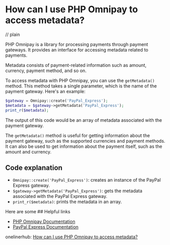 # How can I use PHP Omnipay to access metadata?
// plain

PHP Omnipay is a library for processing payments through payment gateways. It provides an interface for accessing metadata related to payments.

Metadata consists of payment-related information such as amount, currency, payment method, and so on.

To access metadata with PHP Omnipay, you can use the `getMetadata()` method. This method takes a single parameter, which is the name of the payment gateway. Here's an example:

```php
$gateway = Omnipay::create('PayPal_Express');
$metadata = $gateway->getMetadata('PayPal_Express');
print_r($metadata);
```

The output of this code would be an array of metadata associated with the payment gateway.

The `getMetadata()` method is useful for getting information about the payment gateway, such as the supported currencies and payment methods. It can also be used to get information about the payment itself, such as the amount and currency.

## Code explanation


- `Omnipay::create('PayPal_Express')`: creates an instance of the PayPal Express gateway.
- `$gateway->getMetadata('PayPal_Express')`: gets the metadata associated with the PayPal Express gateway.
- `print_r($metadata)`: prints the metadata in an array.

Here are some ## Helpful links

- [PHP Omnipay Documentation](https://omnipay.thephpleague.com/docs/index.html)
- [PayPal Express Documentation](https://developer.paypal.com/docs/checkout/express-checkout/)

onelinerhub: [How can I use PHP Omnipay to access metadata?](https://onelinerhub.com/php-omnipay/how-can-i-use-php-omnipay-to-access-metadata)
